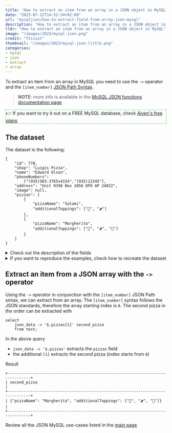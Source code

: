 ```yaml
---
title: 'How to extract an item from an array in a JSON object in MySQL'
date: "2023-07-21T14:52:34+02:00"
url: "mysqljson/how-to-extract-field-from-array-json-mysql"
description: "How to extract an item from an array in a JSON object in MySQL"
tldr: "How to extract an item from an array in a JSON object in MySQL"
image: "/images/2023/mysql-json.png"
credit: "ftisiot"
thumbnail: "/images/2023/mysql-json-little.png"
categories:
- mysql
- json
- extract
- array
---
```




To extract an item from an array in MySQL you need to use the `->` operator and the `[item_number]`  [JSON Path Syntax](https://dev.mysql.com/doc/refman/8.0/en/json.html#json-path-syntax).

<!--more-->

> **NOTE**: more info is available in the [MySQL JSON functions documentation page](https://dev.mysql.com/doc/refman/8.0/en/json.html)

<p style="border:2px dotted #77dd77;"> 👉 If you want to try it out on a FREE MySQL database, check <a href="https://go.aiven.io/francesco-signup">Aiven's free plans</a></p>


## The dataset

The dataset is the following:

```
{
    "id": 778,
    "shop": "Luigis Pizza",
    "name": "Edward Olson",
    "phoneNumbers":
        ["(935)503-3765x4154","(935)12345"],
    "address": "Unit 9398 Box 2056 DPO AP 24022",
    "image": null,
    "pizzas": [
        {
            "pizzaName": "Salami",
            "additionalToppings": ["🥓", "🌶️"]
        },
        {
            "pizzaName": "Margherita",
            "additionalToppings": ["🍌", "🌶️", "🍍"]
        }
    ]
}
```

<details>
  <summary>Check out the description of the fields</summary>
The following examples use a pizza order dataset with an order having:

* `id`: 778
* `shop`: "Luigis Pizza"
* `name`: "Edward Olson"
* `phoneNumbers`:["(935)503-3765x4154","(935)12345"]
* `address`: "Unit 9398 Box 2056 DPO AP 24022"
* `image`: null
* and two pizzas contained in the `pizzas` item:

```
[
    {
        "pizzaName": "Salami",
        "additionalToppings": ["🥓", "🌶️"]
    },
    {
        "pizzaName": "Margherita",
        "additionalToppings": ["🍌", "🌶️", "🍍"]
    }
]
```
</details>
<details>
  <summary>If you want to reproduce the examples, check how to recreate the dataset</summary>

It can be recreated with the following script:

```
create table test(id serial primary key, json_data json);

insert into test(json_data) values (
'{
    "id": 778,
    "shop": "Luigis Pizza",
    "name": "Edward Olson",
    "phoneNumbers":
        ["(935)503-3765x4154","(935)12345"],
    "address": "Unit 9398 Box 2056 DPO AP 24022",
    "image": null,
    "pizzas": [
        {
            "pizzaName": "Salami",
            "additionalToppings": ["🥓", "🌶️"]
        },
        {
            "pizzaName": "Margherita",
            "additionalToppings": ["🍌", "🌶️", "🍍"]
        }
    ]
}');
```

</details>

## Extract an item from a JSON array with the `->` operator

Using the `->` operator in conjunction with the `[item_number]` JSON Path sintax, we can extract from an array. The `[item_number]` syntax follows the JSON standards, therefore the array starting index is `0`. The second pizza in the order can be extracted with

```
select 
    json_data -> '$.pizzas[1]' second_pizza
    from test;
```

In the above query

* `json_data -> '$.pizzas'` extracts the `pizzas` field
* the additional `[1]` extracts the second pizza (index starts from `0`)

Result

```
+--------------------------------------------------------------------------------+
| second_pizza                                                                   |
+--------------------------------------------------------------------------------+
| {"pizzaName": "Margherita", "additionalToppings": ["🍌", "🌶️", "🍍"]}          |
+--------------------------------------------------------------------------------+
```




Review all the JSON MySQL use-cases listed in the [main page](/mysqljson/main)